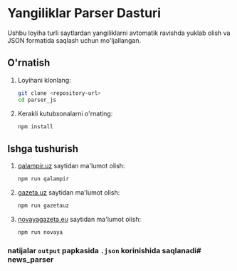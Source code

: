 # Yangiliklar Parser Dasturi

Ushbu loyiha turli saytlardan yangiliklarni avtomatik ravishda yuklab olish va JSON formatida saqlash uchun mo'ljallangan.

## O'rnatish

1. Loyihani klonlang:
   ```bash
   git clone <repository-url>
   cd parser_js
   ```
2. Kerakli kutubxonalarni o'rnating:
   ```bash
   npm install
   ```

## Ishga tushurish

1. <a href="qalampir.uz">qalampir.uz</a> saytidan ma'lumot olish:
   ```bash
   npm run qalampir
   ```
1. <a href="gazeta.uz">gazeta.uz</a> saytidan ma'lumot olish:
   ```bash
   npm run gazetauz
   ```
1. <a href="novayagazeta.eu">novayagazeta.eu</a> saytidan ma'lumot olish:
   ```bash
   npm run novaya
   ```

### natijalar `output` papkasida `.json` korinishida saqlanadi# news_parser
